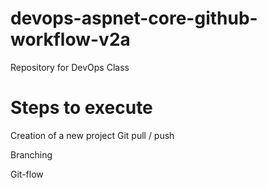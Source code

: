 # devops-aspnet-core-github-workflow-v2a
Repository for DevOps Class 

# Steps to execute
Creation of a new project
Git pull / push  

Branching

Git-flow 

